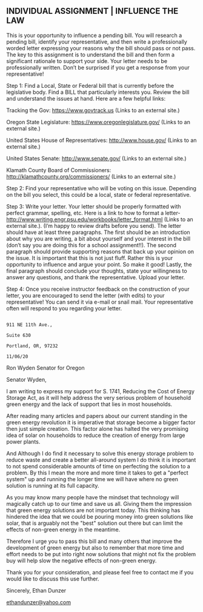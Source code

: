 ## INDIVIDUAL ASSIGNMENT | INFLUENCE THE LAW

This is your opportunity to influence a pending bill.  You will research a pending bill, identify your representative, and then write a professionally worded letter expressing your reasons why the bill should pass or not pass.  The key to this assignment is to understand the bill and then form a significant rationale to support your side.  Your letter needs to be professionally written.  Don’t be surprised if you get a response from your representative!  

Step 1:  Find a Local, State or Federal bill that is currently before the legislative body.  Find a BILL that particularly interests you.  Review the bill and understand the issues at hand.  Here are a few helpful links:

Tracking the Gov:  https://www.govtrack.us (Links to an external site.)

Oregon State Legislature:  https://www.oregonlegislature.gov/ (Links to an external site.)

United States House of Representatives:  http://www.house.gov/ (Links to an external site.)

United States Senate:  http://www.senate.gov/ (Links to an external site.)

Klamath County Board of Commissioners:  http://klamathcounty.org/commissioners/ (Links to an external site.)

Step 2:  Find your representative who will be voting on this issue.  Depending on the bill you select, this could be a local, state or federal representative.

Step 3: Write your letter.  Your letter should be properly formatted with perfect grammar, spelling, etc.  Here is a link to how to format a letter- http://www.writing.engr.psu.edu/workbooks/letter_format.html (Links to an external site.).  (I’m happy to review drafts before you send).  The letter should have at least three paragraphs.  The first should be an introduction about why you are writing, a bit about yourself and your interest in the bill (don’t say you are doing this for a school assignment!!).  The second paragraph should provide supporting reasons that back up your opinion on the issue.  It is important that this is not just fluff.  Rather this is your opportunity to influence and argue your point.  So make it good!  Lastly, the final paragraph should conclude your thoughts, state your willingness to answer any questions, and thank the representative. Upload your letter.  

Step 4:  Once you receive instructor feedback on the construction of your letter, you are encouraged to send the letter (with edits) to your representative!  You can send it via e-mail or snail mail.  Your representative often will respond to you regarding your letter.

                                                                                    911 NE 11th Ave.,
                                                                                    Suite 630
                                                                                    Portland, OR, 97232
                                                                                    11/06/20

Ron Wyden
Senator for Oregon

Senator Wyden,

I am writing to express my support for S. 1741, Reducing the Cost of Energy Storage Act, as it will help address the very serious problem of household green energy and the lack of support that lies in most households.

After reading many articles and papers about our current standing in the green energy revolution it is imperative that storage become a bigger factor then just simple creation. This factor alone has halted the very promising idea of solar on households to reduce the creation of energy from large power plants.

And Although I do find it necessary to solve this energy storage problem to reduce waste and create a better all-around system I do think it is important to not spend considerable amounts of time on perfecting the solution to a problem. By this I mean the more and more time it takes to get a "perfect system" up and running the longer time we will have where no green solution is running at its full capacity.

As you may know many people have the mindset that technology will magically catch up to our time and save us all. Giving them the impression that green energy solutions are not important today. This thinking has hindered the idea that we could be pouring money into green solutions like solar, that is arguably not the "best" solution out there but can limit the effects of non-green energy in the meantime.

Therefore I urge you to pass this bill and many others that improve the development of green energy but also to remember that more time and effort needs to be put into right now solutions that might not fix the problem buy will help slow the negative effects of non-green energy.

Thank you for your consideration, and please feel free to contact me if you would like to discuss this use further.

Sincerely,
Ethan Dunzer

ethandunzer@yahoo.com
